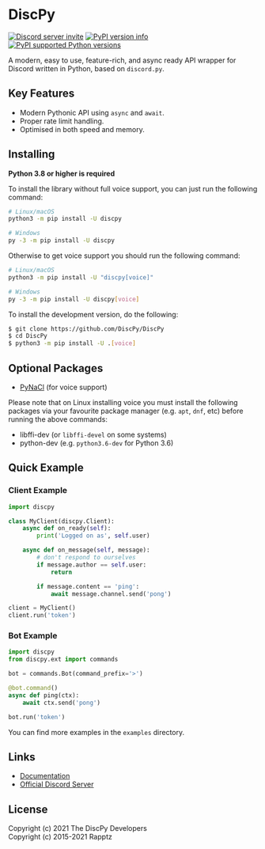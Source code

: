 # DiscPy

[![Discord server invite](https://discord.com/api/guilds/336642139381301249/embed.png)](https://discord.gg/r3sSKJJ) [![PyPI version info](https://img.shields.io/pypi/v/discord.py.svg)](https://pypi.python.org/pypi/pydiscord) [![PyPI supported Python versions](https://img.shields.io/pypi/pyversions/pydiscord.svg)](https://pypi.python.org/pypi/pydiscord)

A modern, easy to use, feature-rich, and async ready API wrapper for
Discord written in Python, based on `discord.py`.


## Key Features

-   Modern Pythonic API using `async` and `await`.
-   Proper rate limit handling.
-   Optimised in both speed and memory.

## Installing

**Python 3.8 or higher is required**

To install the library without full voice support, you can just run the
following command:

```sh
# Linux/macOS
python3 -m pip install -U discpy

# Windows
py -3 -m pip install -U discpy
```

Otherwise to get voice support you should run the following command:

```sh
# Linux/macOS
python3 -m pip install -U "discpy[voice]"

# Windows
py -3 -m pip install -U discpy[voice]
```

To install the development version, do the following:

```sh
$ git clone https://github.com/DiscPy/DiscPy
$ cd DiscPy
$ python3 -m pip install -U .[voice]
```

## Optional Packages

-   [PyNaCl](https://pypi.org/project/PyNaCl/) (for voice support)

Please note that on Linux installing voice you must install the
following packages via your favourite package manager (e.g. `apt`,
`dnf`, etc) before running the above commands:

-   libffi-dev (or `libffi-devel` on some systems)
-   python-dev (e.g. `python3.6-dev` for Python 3.6)

## Quick Example

### Client Example

```py
import discpy

class MyClient(discpy.Client):
    async def on_ready(self):
        print('Logged on as', self.user)

    async def on_message(self, message):
        # don't respond to ourselves
        if message.author == self.user:
            return

        if message.content == 'ping':
            await message.channel.send('pong')

client = MyClient()
client.run('token')
```

### Bot Example

```py
import discpy
from discpy.ext import commands

bot = commands.Bot(command_prefix='>')

@bot.command()
async def ping(ctx):
    await ctx.send('pong')

bot.run('token')
```

You can find more examples in the `examples` directory.

## Links

-   [Documentation](https://discpy.readthedocs.io/en/latest/index.html)
-   [Official Discord Server](https://discord.gg/r3sSKJJ)

## License

Copyright (c) 2021 The DiscPy Developers  
Copyright (c) 2015-2021 Rapptz



